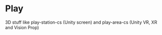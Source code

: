 # Play
3D stuff like play-station-cs (Unity screen) and play-area-cs (Unity VR, XR and Vision Prop)
